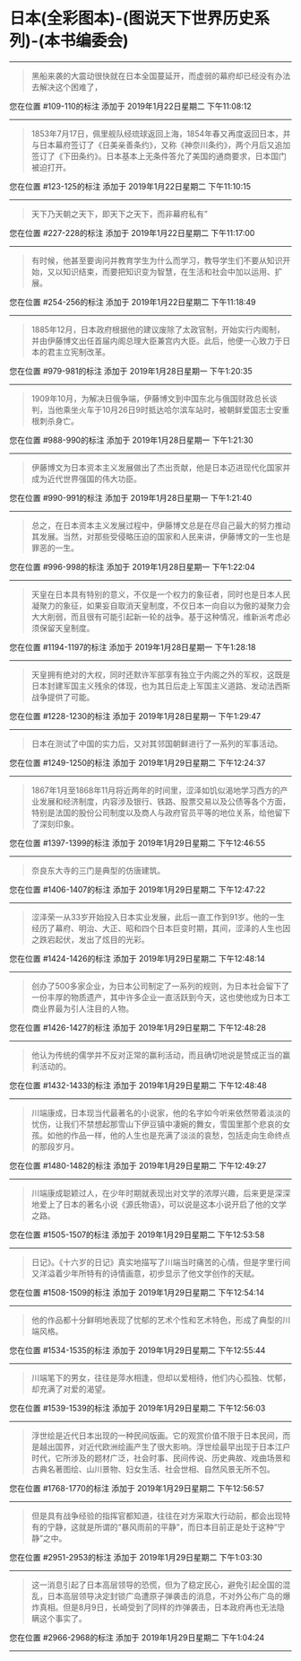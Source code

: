 # 日本(全彩图本)-(图说天下世界历史系列)-(本书编委会)

---

> 黑船来袭的大震动很快就在日本全国蔓延开，而虚弱的幕府却已经没有办法去解决这个困难了，

您在位置 #109-110的标注 添加于 2019年1月22日星期二 下午11:08:12

---

> 1853年7月17日，佩里舰队经琉球返回上海，1854年春又再度返回日本，并与日本幕府签订了《日美亲善条约》，又称《神奈川条约》，两个月后又追加签订了《下田条约》。日本基本上无条件答允了美国的通商要求，日本国门被迫打开。

您在位置 #123-125的标注 添加于 2019年1月22日星期二 下午11:10:15

---

> 天下乃天朝之天下，即天下之天下，而非幕府私有”

您在位置 #227-228的标注 添加于 2019年1月22日星期二 下午11:17:00

---

> 有时候，他甚至要询问并教育学生为什么而学习，教导学生们不要从知识开始，又以知识结束，而要把知识变为智慧，在生活和社会中加以运用、扩展。

您在位置 #254-256的标注 添加于 2019年1月22日星期二 下午11:18:49

---

> 1885年12月，日本政府根据他的建议废除了太政官制，开始实行内阁制，并由伊藤博文出任首届内阁总理大臣兼宫内大臣。此后，他便一心致力于日本的君主立宪制改革。

您在位置 #979-981的标注 添加于 2019年1月28日星期一 下午1:20:35

---

> 1909年10月，为解决日俄争端，伊藤博文到中国东北与俄国财政总长谈判，当他乘坐火车于10月26日9时抵达哈尔滨车站时，被朝鲜爱国志士安重根刺杀身亡。

您在位置 #988-990的标注 添加于 2019年1月28日星期一 下午1:21:30

---

> 伊藤博文为日本资本主义发展做出了杰出贡献，他是日本迈进现代化国家并成为近代世界强国的伟大功臣。

您在位置 #990-991的标注 添加于 2019年1月28日星期一 下午1:21:40

---

> 总之，在日本资本主义发展过程中，伊藤博文总是在尽自己最大的努力推动其发展。当然，对那些受侵略压迫的国家和人民来讲，伊藤博文的一生也是罪恶的一生。

您在位置 #996-998的标注 添加于 2019年1月28日星期一 下午1:22:04

---

> 天皇在日本具有特别的意义，不仅是一个权力的象征者，同时也是日本人民凝聚力的象征，如果妄自取消天皇制度，不仅日本一向自以为傲的凝聚力会大大削弱，而且很有可能引起新一轮的战争。基于这种情况，维新派考虑必须保留天皇制度。

您在位置 #1194-1197的标注 添加于 2019年1月28日星期一 下午1:28:18

---

> 天皇拥有绝对的大权，同时还默许军部享有独立于内阁之外的军权，这既是日本封建军国主义残余的体现，也为其日后走上军国主义道路、发动法西斯战争提供了可能。

您在位置 #1228-1230的标注 添加于 2019年1月28日星期一 下午1:29:47

---

> 日本在测试了中国的实力后，又对其邻国朝鲜进行了一系列的军事活动。

您在位置 #1249-1250的标注 添加于 2019年1月29日星期二 下午12:24:37

---

> 1867年1月至1868年11月将近两年的时间里，涩泽如饥似渴地学习西方的产业发展和经济制度，内容涉及银行、铁路、股票交易以及公债等各个方面，特别是法国的股份公司制度以及商人与政府官员平等的地位关系，给他留下了深刻印象。

您在位置 #1397-1399的标注 添加于 2019年1月29日星期二 下午12:46:55

---

> 奈良东大寺的三门是典型的仿唐建筑。

您在位置 #1406-1407的标注 添加于 2019年1月29日星期二 下午12:47:22

---

> 涩泽荣一从33岁开始投入日本实业发展，此后一直工作到91岁。他的一生经历了幕府、明治、大正、昭和四个日本巨变时期，其间，涩泽的人生也因之跌宕起伏，发出了炫目的光彩。

您在位置 #1424-1426的标注 添加于 2019年1月29日星期二 下午12:48:14

---

> 创办了500多家企业，为日本公司制定了一系列的规则，为日本社会留下了一份丰厚的物质遗产，其中许多企业一直活跃到今天，这也使他成为日本工商业界最为引人注目的人物。

您在位置 #1426-1427的标注 添加于 2019年1月29日星期二 下午12:48:28

---

> 他认为传统的儒学并不反对正常的赢利活动，而且确切地说是赞成正当的赢利活动的。

您在位置 #1432-1433的标注 添加于 2019年1月29日星期二 下午12:48:48

---

> 川端康成，日本现当代最著名的小说家，他的名字如今听来依然带着淡淡的忧伤，让我们不禁想起那雪山下伊豆镇中凄婉的舞女，雪国里那个悲哀的女孩。如他的作品一样，他的人生也是充满了淡淡的哀愁，包括走向生命终点的那段岁月。

您在位置 #1480-1482的标注 添加于 2019年1月29日星期二 下午12:49:27

---

> 川端康成聪颖过人，在少年时期就表现出对文学的浓厚兴趣，后来更是深深地爱上了日本的著名小说《源氏物语》，可以说是这本小说开启了他的文学之路。

您在位置 #1505-1507的标注 添加于 2019年1月29日星期二 下午12:53:58

---

> 日记》。《十六岁的日记》真实地描写了川端当时痛苦的心情，但是字里行间又洋溢着少年所特有的诗情画意，初步显示了他文学创作的天赋。

您在位置 #1508-1509的标注 添加于 2019年1月29日星期二 下午12:54:14

---

> 他的作品都十分鲜明地表现了忧郁的艺术个性和艺术特色，形成了典型的川端风格。

您在位置 #1534-1535的标注 添加于 2019年1月29日星期二 下午12:55:44

---

> 川端笔下的男女，往往是萍水相逢，但却以爱相待，他们内心孤独、忧郁，却充满了对爱的渴望。

您在位置 #1539-1539的标注 添加于 2019年1月29日星期二 下午12:56:03

---

> 浮世绘是近代日本出现的一种民间版画。它的观赏价值不限于日本民间，而是越出国界，对近代欧洲绘画产生了很大影响。浮世绘最早出现于日本江户时代，它所涉及的题材广泛，社会时事、民间传说、历史典故、戏曲场景和古典名著图绘、山川景物、妇女生活、社会世相、自然风景无所不包。

您在位置 #1768-1770的标注 添加于 2019年1月29日星期二 下午12:56:57

---

> 但是具有战争经验的指挥官都知道，往往在对方采取大行动前，都会出现特有的宁静，这就是所谓的“暴风雨前的平静”，而日本目前正是处于这种“宁静”之中。

您在位置 #2951-2953的标注 添加于 2019年1月29日星期二 下午1:03:30

---

> 这一消息引起了日本高层领导的恐慌，但为了稳定民心，避免引起全国的混乱，日本高层领导决定封锁广岛遭原子弹袭击的消息，不对外公布广岛的爆炸真相。但是8月9日，长崎受到了同样的炸弹袭击，日本政府再也无法隐瞒这个事实了。

您在位置 #2966-2968的标注 添加于 2019年1月29日星期二 下午1:04:24

---

